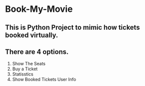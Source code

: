 # Book-My-Movie

## This is Python Project to mimic how tickets booked virtually.
## There are 4 options.
1. Show The Seats
2. Buy a Ticket
3. Statisstics
4. Show Booked Tickets User Info





